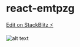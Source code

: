 # react-emtpzg

[Edit on StackBlitz ⚡️](https://stackblitz.com/edit/react-emtpzg)

![alt text](https://raw.githubusercontent.com/VictorManhani/react_calculator/master/assets/calculator.png)
